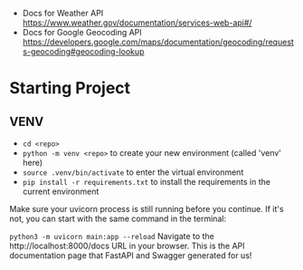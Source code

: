- Docs for Weather API https://www.weather.gov/documentation/services-web-api#/
- Docs for Google Geocoding API https://developers.google.com/maps/documentation/geocoding/requests-geocoding#geocoding-lookup

# Starting Project


## VENV

- `cd <repo>`
- `python -m venv <repo>` to create your new environment (called 'venv' here)
- `source .venv/bin/activate` to enter the virtual environment
- `pip install -r requirements.txt` to install the requirements in the current environment

Make sure your uvicorn process is still running before you continue. If it's not, you can start with the same command in the terminal:

`python3 -m uvicorn main:app --reload`
Navigate to the http://localhost:8000/docs URL in your browser. This is the API documentation page that FastAPI and Swagger generated for us!